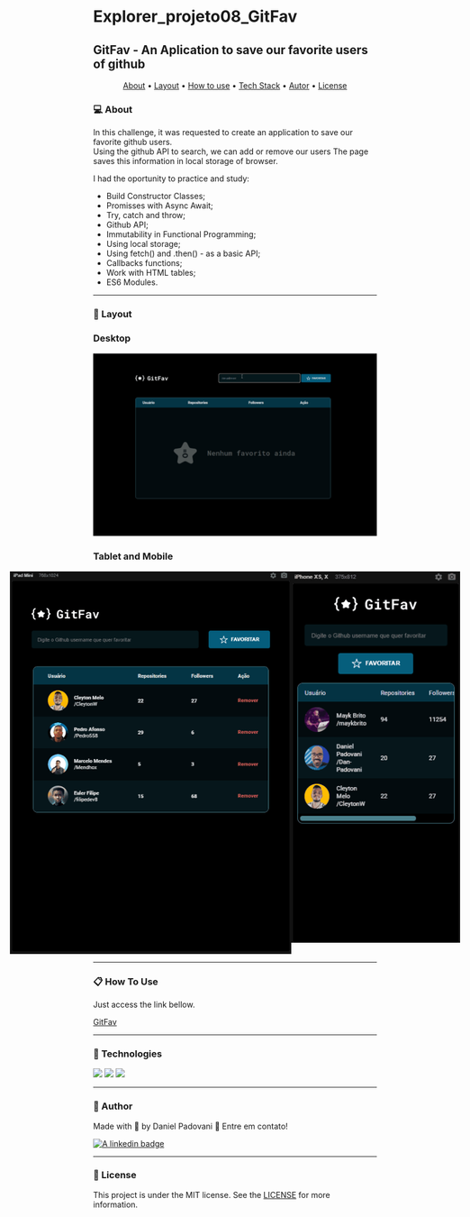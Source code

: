 # Explorer_projeto08_GitFav

## GitFav - An Aplication to save our favorite users of github

<p align="center">
	<a href="#computer-about">About</a> •
 	<a href="#art-layout">Layout</a> • 
 	<a href="#clipboard-how-to-use">How to use</a> • 
 	<a href="#rocket-technologies">Tech Stack</a> • 
 	<a href="#dart-author">Autor</a> • 
 	<a href="#memo-license">License</a>
</p>

### :computer: About

In this challenge, it was requested to create an application to save our favorite github users.  
Using the github API to search, we can add or remove our users
The page saves this information in local storage of browser.

I had the oportunity to practice and study:
* Build Constructor Classes;
* Promisses with Async Await;
* Try, catch and throw;
* Github API;
* Immutability in Functional Programming;
* Using local storage;
* Using fetch() and .then() - as a basic API;
*	Callbacks functions;
* Work with HTML tables;
*	ES6 Modules.

---

### :art: Layout

### Desktop

<p align="center">
	<img alt="desktop version" src="./app/assets/DesktopGitfav.gif" width="600px">
</p>

### Tablet and Mobile

<p align="center" style="display: flex; align-items: flex-start; justify-content: center;">
	<img alt="tablet version" src="./app/assets/IpadGitfav.gif" width="500px">
	<img alt="mobile version" src="./app/assets/MobileGitfav.gif" width="300px">
</p>

---

### :clipboard: How To Use

Just access the link bellow. 

<a href="https://danp/" target="_blank">GitFav</a>

---

### :rocket: Technologies

<img src="https://img.shields.io/badge/HTML5-E34F26?style=for-the-badge&logo=html5&logoColor=white">
<img src="https://img.shields.io/badge/CSS3-1572B6?style=for-the-badge&logo=css3&logoColor=white">
<img src="https://img.shields.io/badge/JavaScript-323330?style=for-the-badge&logo=javascript&logoColor=F7DF1E">

---

### :dart: Author

<p>
	Made with &#128150 by Daniel Padovani &#128075 Entre em contato! 	
</p>
<div>
  <a href="https://www.linkedin.com/in/daniel-padovani/" target="_blank">
    <img src="https://img.shields.io/badge/LinkedIn-0077B5?style=for-the-badge&logo=linkedin&logoColor=white" alt="A linkedin badge">
  </a>  
</div>

---

### :memo: License

This project is under the MIT license. See the [LICENSE](LICENSE) for more information.



